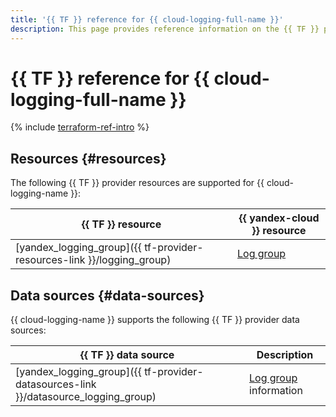 ```yaml
---
title: '{{ TF }} reference for {{ cloud-logging-full-name }}'
description: This page provides reference information on the {{ TF }} provider resources and data sources supported for {{ cloud-logging-name }}.
---
```


# {{ TF }} reference for {{ cloud-logging-full-name }}

{% include [terraform-ref-intro](../_includes/terraform-ref-intro.md) %}

## Resources {#resources}

The following {{ TF }} provider resources are supported for {{ cloud-logging-name }}:

| **{{ TF }} resource** | **{{ yandex-cloud }} resource** |
| --- | --- |
| [yandex_logging_group]({{ tf-provider-resources-link }}/logging_group) | [Log group](./concepts/log-group.md) |

## Data sources {#data-sources}

{{ cloud-logging-name }} supports the following {{ TF }} provider data sources:

| **{{ TF }} data source** | **Description** |
| --- | --- |
| [yandex_logging_group]({{ tf-provider-datasources-link }}/datasource_logging_group) | [Log group](./concepts/log-group.md) information |